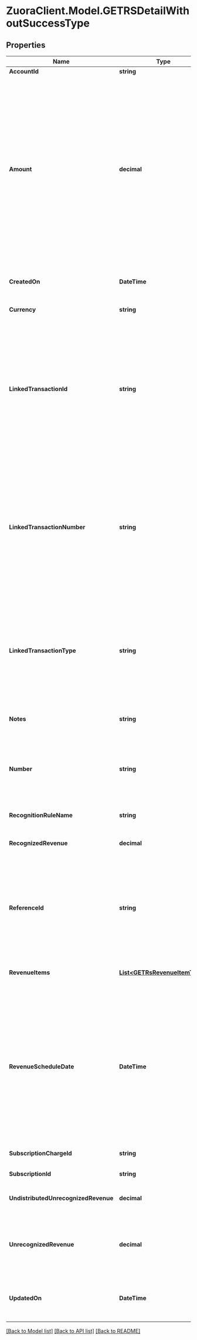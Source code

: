 # ZuoraClient.Model.GETRSDetailWithoutSuccessType

## Properties

Name | Type | Description | Notes
------------ | ------------- | ------------- | -------------
**AccountId** | **string** | An account ID.  | [optional] 
**Amount** | **decimal** | The revenue schedule amount, which is the sum of all revenue items. This field cannot be null and must be formatted based on the currency, such as &#x60;JPY 30&#x60; or &#x60;USD 30.15&#x60;. Test out the currency to ensure you are using the proper formatting otherwise, the response will fail and this error message is returned: &#x60;Allocation amount with wrong decimal places.&#x60;  | [optional] 
**CreatedOn** | **DateTime** | The date and time when the record was created, in &#x60;yyyy-mm-dd hh:mm:ss&#x60; format.  | [optional] 
**Currency** | **string** | The type of currency used.  | [optional] 
**LinkedTransactionId** | **string** | The linked transaction ID for billing transactions. This field is used for all rules except for the custom unlimited or manual recognition rule models. If using the custom unlimited rule model, then the field value must be null. If the field is not null, then the referenceId field must be null.  | [optional] 
**LinkedTransactionNumber** | **string** | The number for the linked invoice item or invoice item adjustment transaction. This field is used for all rules except for the custom unlimited or manual recognition rule models. If using the custom unlimited or manual recognition rule models, then the field value is null.  | [optional] 
**LinkedTransactionType** | **string** | The type of linked transaction for billing transactions, which can be invoice item or invoice item adjustment. This field is used for all rules except for the custom unlimited or manual recognition rule models.  | [optional] 
**Notes** | **string** | Additional information about this record.  | [optional] 
**Number** | **string** | Revenue schedule number. The revenue schedule number is always prefixed with \&quot;RS\&quot;, for example, \&quot;RS-00000001\&quot;.  | [optional] 
**RecognitionRuleName** | **string** | The name of the recognition rule.  | [optional] 
**RecognizedRevenue** | **decimal** | The revenue that was distributed in a closed accounting period.  | [optional] 
**ReferenceId** | **string** | Reference ID is used only in the custom unlimited rule to create a revenue schedule. In this scenario, the revenue schedule is not linked to an invoice item or invoice item adjustment.  | [optional] 
**RevenueItems** | [**List&lt;GETRsRevenueItemType&gt;**](GETRsRevenueItemType.md) | Revenue items are listed in ascending order by the accounting period start date.  | [optional] 
**RevenueScheduleDate** | **DateTime** | The effective date of the revenue schedule. For example, the revenue schedule date for bookings-based revenue recognition is typically set to the order date or contract date.  The date cannot be in a closed accounting period. The date must be in the &#x60;yyyy-mm-dd&#x60; format.  | [optional] 
**SubscriptionChargeId** | **string** | The original subscription charge ID.  | [optional] 
**SubscriptionId** | **string** | The original subscription ID.  | [optional] 
**UndistributedUnrecognizedRevenue** | **decimal** | Revenue in the open-ended accounting period.  | [optional] 
**UnrecognizedRevenue** | **decimal** | Revenue distributed in all open accounting periods, which includes the open-ended accounting period.  | [optional] 
**UpdatedOn** | **DateTime** | The date when the revenue automation start date was set, in &#x60;yyyy-mm-dd hh:mm:ss&#x60; format.  | [optional] 

[[Back to Model list]](../README.md#documentation-for-models) [[Back to API list]](../README.md#documentation-for-api-endpoints) [[Back to README]](../README.md)

